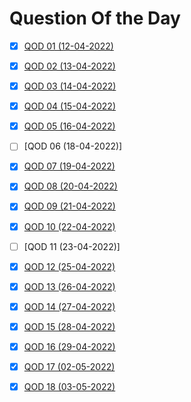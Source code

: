 # Question Of the Day

- [x] [QOD 01 (12-04-2022)](https://github.com/Pratham82/QOD-neoG/blob/master/src/QOD-01/index.js)
- [x] [QOD 02 (13-04-2022)](https://github.com/Pratham82/QOD-neoG/blob/master/src/QOD-02/index.js)
- [x] [QOD 03 (14-04-2022)](https://github.com/Pratham82/QOD-neoG/blob/master/src/QOD-03/index.js)
- [x] [QOD 04 (15-04-2022)](https://github.com/Pratham82/QOD-neoG/blob/master/src/QOD-04/index.js)
- [x] [QOD 05 (16-04-2022)](https://github.com/Pratham82/QOD-neoG/blob/master/src/QOD-05/index.js)

- [ ] [QOD 06 (18-04-2022)]
- [x] [QOD 07 (19-04-2022)](https://github.com/Pratham82/QOD-neoG/blob/master/src/QOD-07/index.js)
- [x] [QOD 08 (20-04-2022)](https://github.com/Pratham82/QOD-neoG/blob/master/src/QOD-08/index.js)
- [x] [QOD 09 (21-04-2022)](https://github.com/Pratham82/QOD-neoG/blob/master/src/QOD-09/index.js)
- [x] [QOD 10 (22-04-2022)](https://github.com/Pratham82/QOD-neoG/blob/master/src/QOD-10/index.js)

- [ ] [QOD 11 (23-04-2022)]
- [x] [QOD 12 (25-04-2022)](https://github.com/Pratham82/QOD-neoG/blob/master/src/QOD-12/index.js)
- [x] [QOD 13 (26-04-2022)](https://github.com/Pratham82/QOD-neoG/blob/master/src/QOD-13/index.js)
- [x] [QOD 14 (27-04-2022)](https://github.com/Pratham82/QOD-neoG/blob/master/src/QOD-14/index.js)
- [x] [QOD 15 (28-04-2022)](https://github.com/Pratham82/QOD-neoG/blob/master/src/QOD-15/index.js)

- [x] [QOD 16 (29-04-2022)](https://github.com/Pratham82/QOD-neoG/blob/master/src/QOD-16/index.js)
- [x] [QOD 17 (02-05-2022)](https://github.com/Pratham82/QOD-neoG/blob/master/src/QOD-17/index.js)
- [x] [QOD 18 (03-05-2022)](https://github.com/Pratham82/QOD-neoG/blob/master/src/QOD-18/index.js)
